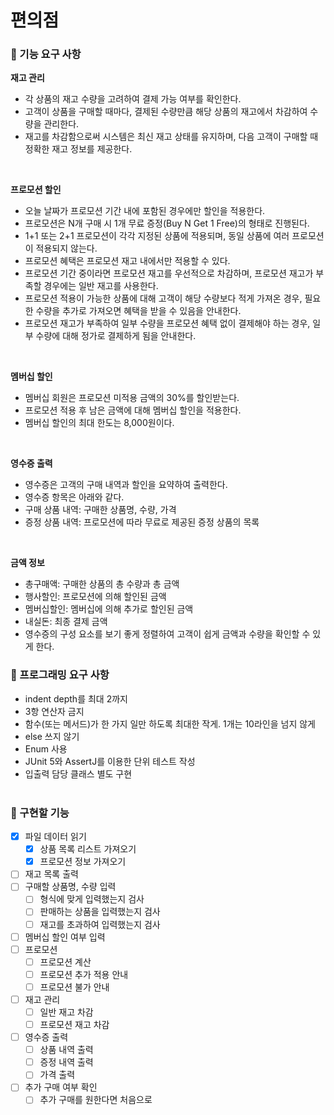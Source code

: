 # 편의점

### 🎯 기능 요구 사항
**재고 관리**
- 각 상품의 재고 수량을 고려하여 결제 가능 여부를 확인한다.
- 고객이 상품을 구매할 때마다, 결제된 수량만큼 해당 상품의 재고에서 차감하여 수량을 관리한다.
- 재고를 차감함으로써 시스템은 최신 재고 상태를 유지하며, 다음 고객이 구매할 때 정확한 재고 정보를 제공한다.
<br>

**프로모션 할인** 
- 오늘 날짜가 프로모션 기간 내에 포함된 경우에만 할인을 적용한다.
- 프로모션은 N개 구매 시 1개 무료 증정(Buy N Get 1 Free)의 형태로 진행된다.
- 1+1 또는 2+1 프로모션이 각각 지정된 상품에 적용되며, 동일 상품에 여러 프로모션이 적용되지 않는다.
- 프로모션 혜택은 프로모션 재고 내에서만 적용할 수 있다.
- 프로모션 기간 중이라면 프로모션 재고를 우선적으로 차감하며, 프로모션 재고가 부족할 경우에는 일반 재고를 사용한다.
- 프로모션 적용이 가능한 상품에 대해 고객이 해당 수량보다 적게 가져온 경우, 필요한 수량을 추가로 가져오면 혜택을 받을 수 있음을 안내한다.
- 프로모션 재고가 부족하여 일부 수량을 프로모션 혜택 없이 결제해야 하는 경우, 일부 수량에 대해 정가로 결제하게 됨을 안내한다.
<br>

**멤버십 할인**
- 멤버십 회원은 프로모션 미적용 금액의 30%를 할인받는다.
- 프로모션 적용 후 남은 금액에 대해 멤버십 할인을 적용한다.
- 멤버십 할인의 최대 한도는 8,000원이다.
<br>

**영수증 출력**
- 영수증은 고객의 구매 내역과 할인을 요약하여 출력한다.
- 영수증 항목은 아래와 같다.
- 구매 상품 내역: 구매한 상품명, 수량, 가격
- 증정 상품 내역: 프로모션에 따라 무료로 제공된 증정 상품의 목록
<br>

**금액 정보**
- 총구매액: 구매한 상품의 총 수량과 총 금액
- 행사할인: 프로모션에 의해 할인된 금액
- 멤버십할인: 멤버십에 의해 추가로 할인된 금액
- 내실돈: 최종 결제 금액
- 영수증의 구성 요소를 보기 좋게 정렬하여 고객이 쉽게 금액과 수량을 확인할 수 있게 한다.

### 🎯 프로그래밍 요구 사항
- indent depth를 최대 2까지
- 3항 연산자 금지
- 함수(또는 메서드)가 한 가지 일만 하도록 최대한 작게. 1개는 10라인을 넘지 않게
- else 쓰지 않기
- Enum 사용
- JUnit 5와 AssertJ를 이용한 단위 테스트 작성
- 입출력 담당 클래스 별도 구현
<br><br>

### 🔧 구현할 기능
- [x] 파일 데이터 읽기
  - [x] 상품 목록 리스트 가져오기
  - [x] 프로모션 정보 가져오기
- [ ] 재고 목록 출력
- [ ] 구매할 상품명, 수량 입력
  - [ ] 형식에 맞게 입력했는지 검사
  - [ ] 판매하는 상품을 입력했는지 검사
  - [ ] 재고를 초과하여 입력했는지 검사
- [ ] 멤버십 할인 여부 입력
- [ ] 프로모션
  - [ ] 프로모션 계산
  - [ ] 프로모션 추가 적용 안내
  - [ ] 프로모션 불가 안내
- [ ] 재고 관리
  - [ ] 일반 재고 차감
  - [ ] 프로모션 재고 차감
- [ ] 영수증 출력
  - [ ] 상품 내역 출력
  - [ ] 증정 내역 출력
  - [ ] 가격 출력
- [ ] 추가 구매 여부 확인
  - [ ] 추가 구매를 원한다면 처음으로